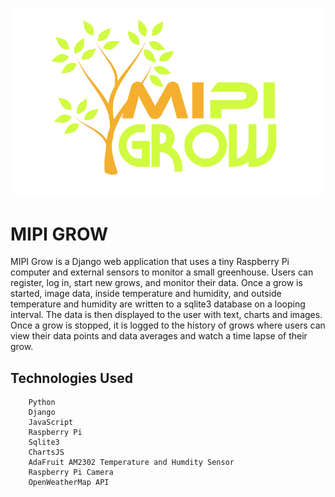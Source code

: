 
![](temp_test/static/temp_test/images/mypigrow_logo.png)

# MIPI GROW
MIPI Grow is a Django web application that uses a tiny Raspberry Pi computer and external sensors to monitor a small greenhouse. Users can register, log in, start new grows, and monitor their data. Once a grow is started, image data, inside temperature and humidity, and outside temperature and humidity are written to a sqlite3 database on a looping interval. The data is then displayed to the user with text, charts and images. Once a grow is stopped, it is logged to the history of grows where users can view their data points and data averages and watch a time lapse of their grow.

## Technologies Used
		Python
		Django
		JavaScript
		Raspberry Pi
		Sqlite3
		ChartsJS
		AdaFruit AM2302 Temperature and Humdity Sensor
		Raspberry Pi Camera
		OpenWeatherMap API
